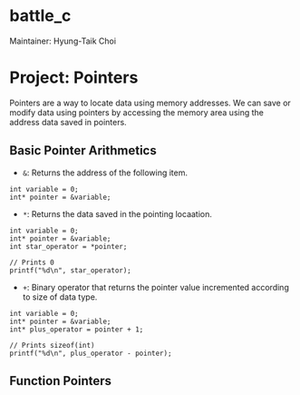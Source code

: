 # battle_c
Maintainer: Hyung-Taik Choi

# Project: Pointers
Pointers are a way to locate data using memory addresses. We can save or modify data using pointers by accessing the memory area using the address data saved in pointers.

## Basic Pointer Arithmetics
- `&`: Returns the address of the following item. 
```
int variable = 0;
int* pointer = &variable;
```

- `*`: Returns the data saved in the pointing locaation.
```
int variable = 0;
int* pointer = &variable;
int star_operator = *pointer;

// Prints 0
printf("%d\n", star_operator);
```

- `+`: Binary operator that returns the pointer value incremented according to size of data type.
```
int variable = 0;
int* pointer = &variable;
int* plus_operator = pointer + 1;

// Prints sizeof(int)
printf("%d\n", plus_operator - pointer);
```

## Function Pointers

